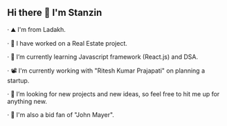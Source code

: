 Hi there 👋 I'm Stanzin
-------------------------------------------------------------------------------------------------------------------------------------------------------------
· ⛰  I'm from Ladakh.  

· 🔭 I have worked  on a Real Estate project.


· 🌱 I’m currently learning Javascript framework (React.js) and DSA.


· 📽️ I'm currently working with "Ritesh Kumar Prajapati" on planning a startup.


· 👯 I’m looking for new projects and new ideas, so feel free to hit me up for anything new.


· 🎸 I'm also a bid fan of "John Mayer".




